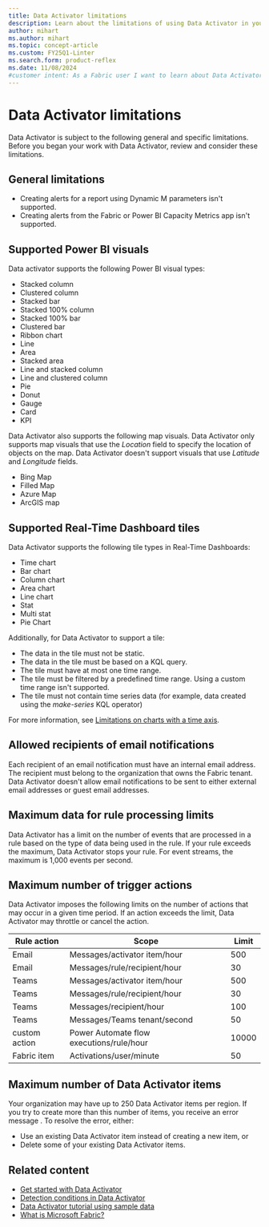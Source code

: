 ```yaml
---
title: Data Activator limitations
description: Learn about the limitations of using Data Activator in your applications and dashboards. Data Activator provides real-time insights and analytics for your data.
author: mihart
ms.author: mihart
ms.topic: concept-article
ms.custom: FY25Q1-Linter
ms.search.form: product-reflex
ms.date: 11/08/2024
#customer intent: As a Fabric user I want to learn about Data Activator limitations.
---
```


# Data Activator limitations

Data Activator is subject to the following general and specific limitations. Before you began your work with Data Activator, review and consider these limitations.

## General limitations

* Creating alerts for a report using Dynamic M parameters isn't supported.
* Creating alerts from the Fabric or Power BI Capacity Metrics app isn't supported.

## Supported Power BI visuals

Data activator supports the following Power BI visual types:

* Stacked column
* Clustered column
* Stacked bar
* Stacked 100% column
* Stacked 100% bar
* Clustered bar
* Ribbon chart
* Line
* Area
* Stacked area
* Line and stacked column
* Line and clustered column
* Pie
* Donut
* Gauge
* Card
* KPI

Data Activator also supports the following map visuals. Data Activator only supports map visuals that use the *Location* field to specify the location of objects on the map. Data Activator doesn't support visuals that use *Latitude* and *Longitude* fields.

* Bing Map
* Filled Map
* Azure Map
* ArcGIS map

## Supported Real-Time Dashboard tiles

Data Activator supports the following tile types in Real-Time Dashboards:

* Time chart
* Bar chart
* Column chart
* Area chart
* Line chart
* Stat
* Multi stat
* Pie Chart

Additionally, for Data Activator to support a tile:

* The data in the tile must not be static.
* The data in the tile must be based on a KQL query.
* The tile must have at most one time range.
* The tile must be filtered by a predefined time range. Using a custom time range isn't supported.
* The tile must not contain time series data (for example, data created using the *make-series* KQL operator)

For more information, see [Limitations on charts with a time axis](data-activator-get-data-real-time-dashboard.md#limitations-on-charts-with-a-time-axis).

## Allowed recipients of email notifications

Each recipient of an email notification must have an internal email address. The recipient must belong to the organization that owns the Fabric tenant. Data Activator doesn't allow email notifications to be sent to either external email addresses or guest email addresses.

## Maximum data for rule processing limits

Data Activator has a limit on the number of events that are processed in a rule based on the type of data being used in the rule. If your rule exceeds the maximum, Data Activator stops your rule. For event streams, the maximum is 1,000 events per second.

## Maximum number of trigger actions

Data Activator imposes the following limits on the number of actions that may occur in a given time period. If an action exceeds the limit, Data Activator may throttle or cancel the action.

|Rule action  |Scope  |Limit  |
|---------|---------|---------|
|Email     |Messages/activator item/hour         |500        |
|Email     |Messages/rule/recipient/hour   |30         |
|Teams     |Messages/activator item/hour         |500        |
|Teams     |Messages/rule/recipient/hour   |30         |
|Teams     |Messages/recipient/hour           |100        |
|Teams     |Messages/Teams tenant/second      |50         |
|custom action |Power Automate flow executions/rule/hour      |10000      |
|Fabric item |Activations/user/minute| 50   |

## Maximum number of Data Activator items

Your organization may have up to 250 Data Activator items per region. If you try to create more than this number of items, you receive an error message . To resolve the error, either:

* Use an existing Data Activator item instead of creating a new item, or
* Delete some of your existing Data Activator items.

## Related content

* [Get started with Data Activator](data-activator-get-started.md)
* [Detection conditions in Data Activator](data-activator-detection-conditions.md)
* [Data Activator tutorial using sample data](data-activator-tutorial.md)
* [What is Microsoft Fabric?](../../get-started/microsoft-fabric-overview.md)
